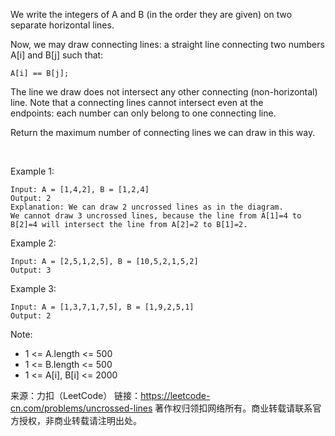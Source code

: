 We write the integers of A and B (in the order they are given) on two separate horizontal lines.

Now, we may draw connecting lines: a straight line connecting two numbers A[i] and B[j] such that:

    A[i] == B[j];
The line we draw does not intersect any other connecting (non-horizontal) line.
Note that a connecting lines cannot intersect even at the endpoints: each number can only belong to one connecting line.

Return the maximum number of connecting lines we can draw in this way.

 

Example 1:


    Input: A = [1,4,2], B = [1,2,4]
    Output: 2
    Explanation: We can draw 2 uncrossed lines as in the diagram.
    We cannot draw 3 uncrossed lines, because the line from A[1]=4 to B[2]=4 will intersect the line from A[2]=2 to B[1]=2.
Example 2:

    Input: A = [2,5,1,2,5], B = [10,5,2,1,5,2]
    Output: 3
Example 3:

    Input: A = [1,3,7,1,7,5], B = [1,9,2,5,1]
    Output: 2


Note:

* 1 <= A.length <= 500
* 1 <= B.length <= 500
* 1 <= A[i], B[i] <= 2000

来源：力扣（LeetCode）
链接：https://leetcode-cn.com/problems/uncrossed-lines
著作权归领扣网络所有。商业转载请联系官方授权，非商业转载请注明出处。
